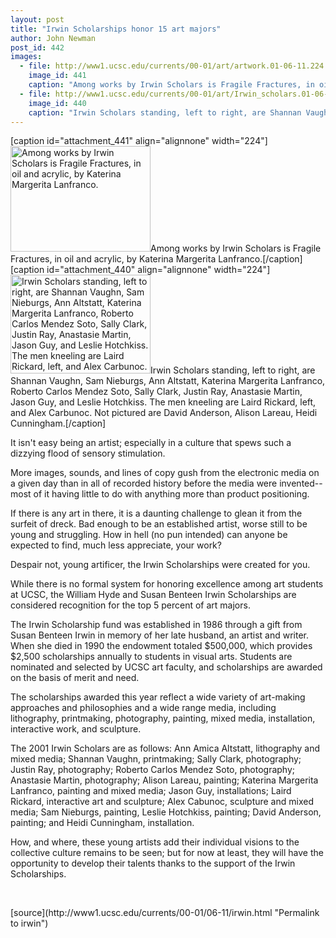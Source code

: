```yaml
---
layout: post
title: "Irwin Scholarships honor 15 art majors"
author: John Newman
post_id: 442
images:
  - file: http://www1.ucsc.edu/currents/00-01/art/artwork.01-06-11.224.jpg
    image_id: 441
    caption: "Among works by Irwin Scholars is Fragile Fractures, in oil and acrylic, by Katerina Margerita Lanfranco."
  - file: http://www1.ucsc.edu/currents/00-01/art/Irwin_scholars.01-06-11.224.jpg
    image_id: 440
    caption: "Irwin Scholars standing, left to right, are Shannan Vaughn, Sam Nieburgs, Ann Altstatt, Katerina Margerita Lanfranco, Roberto Carlos Mendez Soto, Sally Clark, Justin Ray, Anastasie Martin, Jason Guy, and Leslie Hotchkiss. The men kneeling are Laird Rickard, left, and Alex Carbunoc. Not pictured are David Anderson, Alison Lareau, Heidi Cunningham."
---
```


[caption id="attachment_441" align="alignnone" width="224"]<a href="http://localhost/mysite/wp-content/uploads/2001/06/artwork.01-06-11.224.jpg"><img class="size-full wp-image-441" src="http://localhost/mysite/wp-content/uploads/2001/06/artwork.01-06-11.224.jpg" alt="Among works by Irwin Scholars is Fragile Fractures, in oil and acrylic, by Katerina Margerita Lanfranco." width="224" height="169" /></a>Among works by Irwin Scholars is Fragile Fractures, in oil and acrylic, by Katerina Margerita Lanfranco.[/caption]
[caption id="attachment_440" align="alignnone" width="224"]<a href="http://localhost/mysite/wp-content/uploads/2001/06/Irwin_scholars.01-06-11.224.jpg"><img class="size-full wp-image-440" src="http://localhost/mysite/wp-content/uploads/2001/06/Irwin_scholars.01-06-11.224.jpg" alt="Irwin Scholars standing, left to right, are Shannan Vaughn, Sam Nieburgs, Ann Altstatt, Katerina Margerita Lanfranco, Roberto Carlos Mendez Soto, Sally Clark, Justin Ray, Anastasie Martin, Jason Guy, and Leslie Hotchkiss. The men kneeling are Laird Rickard, left, and Alex Carbunoc. Not pictured are David Anderson, Alison Lareau, Heidi Cunningham." width="224" height="158" /></a>Irwin Scholars standing, left to right, are Shannan Vaughn, Sam Nieburgs, Ann Altstatt, Katerina Margerita Lanfranco, Roberto Carlos Mendez Soto, Sally Clark, Justin Ray, Anastasie Martin, Jason Guy, and Leslie Hotchkiss. The men kneeling are Laird Rickard, left, and Alex Carbunoc. Not pictured are David Anderson, Alison Lareau, Heidi Cunningham.[/caption]
<p>
  It isn't easy being an artist; especially in a culture that spews such a dizzying flood of sensory stimulation.
</p>More images, sounds, and lines of copy gush from the electronic media on a given day than in all of recorded history before the media were invented--most of it having little to do with anything more than product positioning.
<p>
  If there is any art in there, it is a daunting challenge to glean it from the surfeit of dreck. Bad enough to be an established artist, worse still to be young and struggling. How in hell (no pun intended) can anyone be expected to find, much less appreciate, your work?
</p>
<p>
  Despair not, young artificer, the Irwin Scholarships were created for you.
</p>
<p>
  While there is no formal system for honoring excellence among art students at UCSC, the William Hyde and Susan Benteen Irwin Scholarships are considered recognition for the top 5 percent of art majors.
</p>
<p>
  The Irwin Scholarship fund was established in 1986 through a gift from Susan Benteen Irwin in memory of her late husband, an artist and writer. When she died in 1990 the endowment totaled $500,000, which provides $2,500 scholarships annually to students in visual arts. Students are nominated and selected by UCSC art faculty, and scholarships are awarded on the basis of merit and need.
</p>
<p>
  The scholarships awarded this year reflect a wide variety of art-making approaches and philosophies and a wide range media, including lithography, printmaking, photography, painting, mixed media, installation, interactive work, and sculpture.
</p>
<p>
  The 2001 Irwin Scholars are as follows: Ann Amica Altstatt, lithography and mixed media; Shannan Vaughn, printmaking; Sally Clark, photography; Justin Ray, photography; Roberto Carlos Mendez Soto, photography; Anastasie Martin, photography; Alison Lareau, painting; Katerina Margerita Lanfranco, painting and mixed media; Jason Guy, installations; Laird Rickard, interactive art and sculpture; Alex Cabunoc, sculpture and mixed media; Sam Nieburgs, painting, Leslie Hotchkiss, painting; David Anderson, painting; and Heidi Cunningham, installation.
</p>
<p>
  How, and where, these young artists add their individual visions to the collective culture remains to be seen; but for now at least, they will have the opportunity to develop their talents thanks to the support of the Irwin Scholarships.
</p>
<p>
  <br>

</p>
[source](http://www1.ucsc.edu/currents/00-01/06-11/irwin.html "Permalink to irwin")
